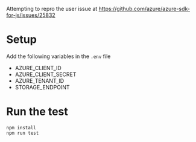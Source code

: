 Attempting to repro the user issue at https://github.com/azure/azure-sdk-for-js/issues/25832

# Setup
Add the following variables in the `.env` file

- AZURE_CLIENT_ID
- AZURE_CLIENT_SECRET
- AZURE_TENANT_ID
- STORAGE_ENDPOINT

# Run the test
```
npm install
npm run test
```
